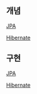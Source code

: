 ## 개념

[JPA](./concepts/jpa.md)

[Hibernate](./concepts/hibernate.md)

## 구현

[JPA](./jpa)

[Hibernate](./hibernate)
